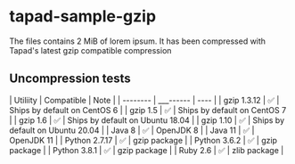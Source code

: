 # tapad-sample-gzip

The files contains 2 MiB of lorem ipsum. It has been compressed with Tapad's latest gzip compatible compression


## Uncompression tests

| Utiliity | Compatible | Note |
| -------- | ___------ | ---- |
| gzip 1.3.12 | ✅ | Ships by default on CentOS 6 |
| gzip 1.5 | ✅ | Ships by default on CentOS 7 |
| gzip 1.6 | ✅ | Ships by default on Ubuntu 18.04 |
| gzip 1.10 | ✅ | Ships by default on Ubuntu 20.04 |
| Java 8 | ✅ | OpenJDK 8 |
| Java 11 | ✅ | OpenJDK 11 |
| Python 2.7.17 | ✅ | gzip package |
| Python 3.6.2 | ✅ | gzip package |
| Python 3.8.1 | ✅ | gzip package |
| Ruby 2.6 | ✅ | zlib package |
